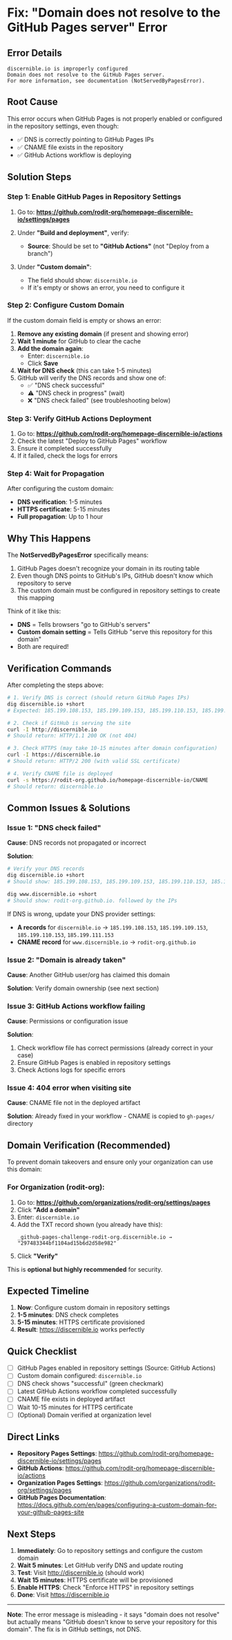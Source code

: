 # Fix: "Domain does not resolve to the GitHub Pages server" Error

## Error Details
```
discernible.io is improperly configured
Domain does not resolve to the GitHub Pages server. 
For more information, see documentation (NotServedByPagesError).
```

## Root Cause

This error occurs when GitHub Pages is not properly enabled or configured in the repository settings, even though:
- ✅ DNS is correctly pointing to GitHub Pages IPs
- ✅ CNAME file exists in the repository
- ✅ GitHub Actions workflow is deploying

## Solution Steps

### Step 1: Enable GitHub Pages in Repository Settings

1. Go to: **https://github.com/rodit-org/homepage-discernible-io/settings/pages**

2. Under **"Build and deployment"**, verify:
   - **Source**: Should be set to **"GitHub Actions"** (not "Deploy from a branch")
   
3. Under **"Custom domain"**:
   - The field should show: `discernible.io`
   - If it's empty or shows an error, you need to configure it

### Step 2: Configure Custom Domain

If the custom domain field is empty or shows an error:

1. **Remove any existing domain** (if present and showing error)
2. **Wait 1 minute** for GitHub to clear the cache
3. **Add the domain again**:
   - Enter: `discernible.io`
   - Click **Save**
4. **Wait for DNS check** (this can take 1-5 minutes)
5. GitHub will verify the DNS records and show one of:
   - ✅ "DNS check successful"
   - ⚠️ "DNS check in progress" (wait)
   - ❌ "DNS check failed" (see troubleshooting below)

### Step 3: Verify GitHub Actions Deployment

1. Go to: **https://github.com/rodit-org/homepage-discernible-io/actions**
2. Check the latest "Deploy to GitHub Pages" workflow
3. Ensure it completed successfully
4. If it failed, check the logs for errors

### Step 4: Wait for Propagation

After configuring the custom domain:
- **DNS verification**: 1-5 minutes
- **HTTPS certificate**: 5-15 minutes
- **Full propagation**: Up to 1 hour

## Why This Happens

The **NotServedByPagesError** specifically means:
1. GitHub Pages doesn't recognize your domain in its routing table
2. Even though DNS points to GitHub's IPs, GitHub doesn't know which repository to serve
3. The custom domain must be configured in repository settings to create this mapping

Think of it like this:
- **DNS** = Tells browsers "go to GitHub's servers"
- **Custom domain setting** = Tells GitHub "serve this repository for this domain"
- Both are required!

## Verification Commands

After completing the steps above:

```bash
# 1. Verify DNS is correct (should return GitHub Pages IPs)
dig discernible.io +short
# Expected: 185.199.108.153, 185.199.109.153, 185.199.110.153, 185.199.111.153

# 2. Check if GitHub is serving the site
curl -I http://discernible.io
# Should return: HTTP/1.1 200 OK (not 404)

# 3. Check HTTPS (may take 10-15 minutes after domain configuration)
curl -I https://discernible.io
# Should return: HTTP/2 200 (with valid SSL certificate)

# 4. Verify CNAME file is deployed
curl -s https://rodit-org.github.io/homepage-discernible-io/CNAME
# Should return: discernible.io
```

## Common Issues & Solutions

### Issue 1: "DNS check failed"
**Cause**: DNS records not propagated or incorrect

**Solution**:
```bash
# Verify your DNS records
dig discernible.io +short
# Should show: 185.199.108.153, 185.199.109.153, 185.199.110.153, 185.199.111.153

dig www.discernible.io +short
# Should show: rodit-org.github.io. followed by the IPs
```

If DNS is wrong, update your DNS provider settings:
- **A records** for `discernible.io` → `185.199.108.153`, `185.199.109.153`, `185.199.110.153`, `185.199.111.153`
- **CNAME record** for `www.discernible.io` → `rodit-org.github.io`

### Issue 2: "Domain is already taken"
**Cause**: Another GitHub user/org has claimed this domain

**Solution**: Verify domain ownership (see next section)

### Issue 3: GitHub Actions workflow failing
**Cause**: Permissions or configuration issue

**Solution**:
1. Check workflow file has correct permissions (already correct in your case)
2. Ensure GitHub Pages is enabled in repository settings
3. Check Actions logs for specific errors

### Issue 4: 404 error when visiting site
**Cause**: CNAME file not in the deployed artifact

**Solution**: Already fixed in your workflow - CNAME is copied to `gh-pages/` directory

## Domain Verification (Recommended)

To prevent domain takeovers and ensure only your organization can use this domain:

### For Organization (rodit-org):

1. Go to: **https://github.com/organizations/rodit-org/settings/pages**
2. Click **"Add a domain"**
3. Enter: `discernible.io`
4. Add the TXT record shown (you already have this):
   ```
   _github-pages-challenge-rodit-org.discernible.io → "297483344bf1104ad15b6d2d58e982"
   ```
5. Click **"Verify"**

This is **optional but highly recommended** for security.

## Expected Timeline

1. **Now**: Configure custom domain in repository settings
2. **1-5 minutes**: DNS check completes
3. **5-15 minutes**: HTTPS certificate provisioned
4. **Result**: https://discernible.io works perfectly

## Quick Checklist

- [ ] GitHub Pages enabled in repository settings (Source: GitHub Actions)
- [ ] Custom domain configured: `discernible.io`
- [ ] DNS check shows "successful" (green checkmark)
- [ ] Latest GitHub Actions workflow completed successfully
- [ ] CNAME file exists in deployed artifact
- [ ] Wait 10-15 minutes for HTTPS certificate
- [ ] (Optional) Domain verified at organization level

## Direct Links

- **Repository Pages Settings**: https://github.com/rodit-org/homepage-discernible-io/settings/pages
- **GitHub Actions**: https://github.com/rodit-org/homepage-discernible-io/actions
- **Organization Pages Settings**: https://github.com/organizations/rodit-org/settings/pages
- **GitHub Pages Documentation**: https://docs.github.com/en/pages/configuring-a-custom-domain-for-your-github-pages-site

## Next Steps

1. **Immediately**: Go to repository settings and configure the custom domain
2. **Wait 5 minutes**: Let GitHub verify DNS and update routing
3. **Test**: Visit http://discernible.io (should work)
4. **Wait 15 minutes**: HTTPS certificate will be provisioned
5. **Enable HTTPS**: Check "Enforce HTTPS" in repository settings
6. **Done**: Visit https://discernible.io

---

**Note**: The error message is misleading - it says "domain does not resolve" but actually means "GitHub doesn't know to serve your repository for this domain". The fix is in GitHub settings, not DNS.
